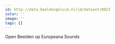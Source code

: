 ```yaml
---
id: http://data.beeldengeluid.nl/id/dataset/0023
color: ''
image: ''
tags: []
---
```


Open Beelden op Europeana Sounds
